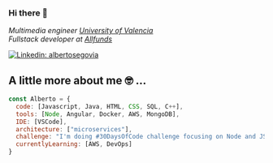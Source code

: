 ### Hi there 👋

<!--
**asegoviaTarin/asegoviaTarin** is a ✨ _special_ ✨ repository because its `README.md` (this file) appears on your GitHub profile.

Here are some ideas to get you started:

- 🔭 I’m currently working on full stack projects at Allfunds
- 🌱 I’m currently learning ...
- 👯 I’m looking to collaborate on ...
- 🤔 I’m looking for help with ...
- 💬 Ask me about ...
- 📫 How to reach me: ...
- 😄 Pronouns: ...
- ⚡ Fun fact: ...
-->

<p><em>Multimedia engineer <a href="https://www.uv.es/">University of Valencia</a>
</br>Fullstack developer at <a href="https://allfunds.com/">Allfunds</a>
</em></p>


[![Linkedin: albertosegovia](https://img.shields.io/badge/-albertoSegovia-blue?style=flat-square&logo=Linkedin&logoColor=white&link=https://www.linkedin.com/in/alberto-segovia-tarín-29a995101)](https://www.linkedin.com/in/alberto-segovia-tarín-29a995101)

## A little more about me 🤓 ...  

```javascript
const Alberto = {
  code: [Javascript, Java, HTML, CSS, SQL, C++],
  tools: [Node, Angular, Docker, AWS, MongoDB],
  IDE: [VSCode],
  architecture: ["microservices"],
  challenge: "I'm doing #30DaysOfCode challenge focusing on Node and JS",
  currentlyLearning: [AWS, DevOps]
}
```

